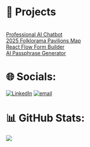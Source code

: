 # 💫 Projects

<br><a href="https://chatbot.ryanle.ca/">Professional AI Chatbot</a>
<br><a href="https://pavilions.ryanle.ca/">2025 Folklorama Pavilions Map</a>
<br><a href="https://form-builder.ryanle.ca/">React Flow Form Builder</a>
<br><a href="https://passphrase-generator.ryanle.ca/">AI Passphrase Generator</a>
# 🌐 Socials:

[![LinkedIn](https://img.shields.io/badge/LinkedIn-%230077B5.svg?logo=linkedin&logoColor=white)](https://linkedin.com/in/ryan-l3)
[![email](https://img.shields.io/badge/Email-D14836?logo=gmail&logoColor=white)](mailto:contact@ryanle.ca)

# 📊 GitHub Stats:

![](https://github-readme-stats.vercel.app/api/top-langs/?username=Ryan-L3&theme=dark&hide_border=true&include_all_commits=true&count_private=true&layout=compact)

<!-- Proudly created with GPRM ( https://gprm.itsvg.in ) -->

